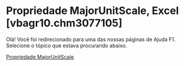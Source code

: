 
# Propriedade MajorUnitScale, Excel [vbagr10.chm3077105]

Olá! Você foi redirecionado para uma das nossas páginas de Ajuda F1. Selecione o tópico que estava procurando abaixo.

[Propriedade MajorUnitScale](http://msdn.microsoft.com/library/b2a54ca7-6eac-5552-6de7-ee0ab59e1ddb%28Office.15%29.aspx)
